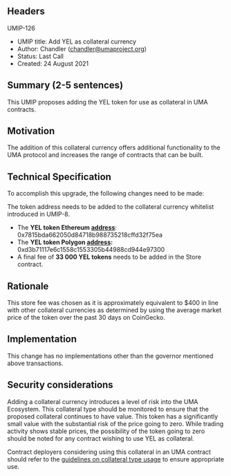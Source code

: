 ## Headers
UMIP-126

-   UMIP title: Add YEL as collateral currency 
-   Author: Chandler (chandler@umaproject.org)
-   Status: Last Call
-   Created:  24 August 2021

## Summary (2-5 sentences)

This UMIP proposes adding the YEL token for use as collateral in UMA contracts.

## Motivation

The addition of this collateral currency offers additional functionality to the UMA protocol and increases the range of contracts that can be built.

## Technical Specification

To accomplish this upgrade, the following changes need to be made:


The token address needs to be added to the collateral currency whitelist introduced in UMIP-8.
-   The **YEL token Ethereum [address](https://etherscan.io/token/0x7815bda662050d84718b988735218cffd32f75ea)**: 0x7815bda662050d84718b988735218cffd32f75ea 
- The **YEL token Polygon [address](https://polygonscan.com/token/0xd3b71117e6c1558c1553305b44988cd944e97300):**  0xd3b71117e6c1558c1553305b44988cd944e97300
-   A final fee of **33 000  YEL tokens** needs to be added in the Store contract.
    

## Rationale

This store fee was chosen as it is approximately equivalent to $400 in line with other collateral currencies as determined by using the average market price of the token over the past 30 days on CoinGecko.

## Implementation

This change has no implementations other than the governor mentioned above transactions.

## Security considerations

Adding a collateral currency introduces a level of risk into the UMA Ecosystem.  This collateral type should be monitored to ensure that the proposed collateral continues to have value. This token has a significantly small value with the substantial risk of the price going to zero. While trading activity shows stable prices, the possibility of the token going to zero should be noted for any contract wishing to use YEL as collateral. 

Contract deployers considering using this collateral in an UMA contract should refer to the [guidelines on collateral type usage](https://docs.umaproject.org/uma-tokenholders/guidence-on-collateral-currency-addition) to ensure appropriate use.


